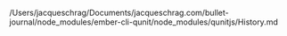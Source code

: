/Users/jacqueschrag/Documents/jacqueschrag.com/bullet-journal/node_modules/ember-cli-qunit/node_modules/qunitjs/History.md